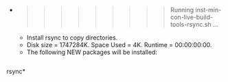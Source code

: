* >>>>>>>>> Running inst-min-con-live-build-tools-rsync.sh ...
  * Install rsync to copy directories.
  * Disk size = 1747284K. Space Used = 4K. Runtime = 00:00:00:00.
  * The following NEW packages will be installed:
  ```bash
rsync*
  ```
